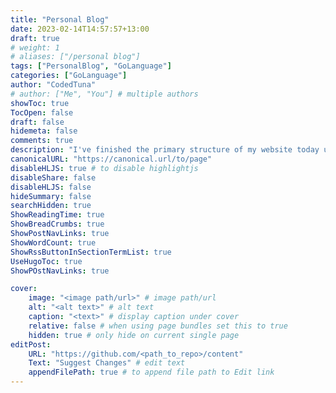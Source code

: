 ```yaml
---
title: "Personal Blog"
date: 2023-02-14T14:57:57+13:00
draft: true
# weight: 1
# aliases: ["/personal blog"]
tags: ["PersonalBlog", "GoLanguage"]
categories: ["GoLanguage"]
author: "CodedTuna"
# author: ["Me", "You"] # multiple authors
showToc: true
TocOpen: false
draft: false
hidemeta: false
comments: true
description: "I've finished the primary structure of my website today using the Go programming language; I'm genuinely astonished at how small yet helpful it is; the outcome is better than the previous portfolio I built a few months ago. Still finishing the remainder of the website at the moment; for the time being, the categories, search, posts and tags are complete and ready for use; I'll schedule time to do the rest and resolve any issues; if you notice any issues or have any suggestions, please feel free to contact me via the links! Thanks."
canonicalURL: "https://canonical.url/to/page"
disableHLJS: true # to disable highlightjs
disableShare: false
disableHLJS: false
hideSummary: false
searchHidden: true
ShowReadingTime: true
ShowBreadCrumbs: true
ShowPostNavLinks: true
ShowWordCount: true
ShowRssButtonInSectionTermList: true
UseHugoToc: true
ShowPOstNavLinks: true

cover:
    image: "<image path/url>" # image path/url
    alt: "<alt text>" # alt text
    caption: "<text>" # display caption under cover
    relative: false # when using page bundles set this to true
    hidden: true # only hide on current single page
editPost:
    URL: "https://github.com/<path_to_repo>/content"
    Text: "Suggest Changes" # edit text
    appendFilePath: true # to append file path to Edit link
---
```



